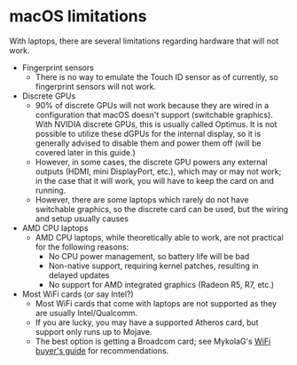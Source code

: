 # macOS limitations

With laptops, there are several limitations regarding hardware that will not work.

* Fingerprint sensors
    * There is no way to emulate the Touch ID sensor as of currently, so fingerprint sensors will not work.
* Discrete GPUs
    * 90% of discrete GPUs will not work because they are wired in a configuration that macOS doesn't support (switchable graphics). With NVIDIA discrete GPUs, this is usually called Optimus. It is not possible to utilize these dGPUs for the internal display, so it is generally advised to disable them and power them off (will be covered later in this guide.) 
    * However, in some cases, the discrete GPU powers any external outputs (HDMI, mini DisplayPort, etc.), which may or may not work; in the case that it will work, you will have to keep the card on and running. 
    * However, there are some laptops which rarely do not have switchable graphics, so the discrete card can be used, but the wiring and setup usually causes
* AMD CPU laptops
    * AMD CPU laptops, while theoretically able to work, are not practical for the following reasons:
        * No CPU power management, so battery life will be bad
        * Non-native support, requiring kernel patches, resulting in delayed updates
        * No support for AMD integrated graphics (Radeon R5, R7, etc.)
* Most WiFi cards (or say Intel?)
    * Most WiFi cards that come with laptops are not supported as they are usually Intel/Qualcomm.
    * If you are lucky, you may have a supported Atheros card, but support only runs up to Mojave.
    * The best option is getting a Broadcom card; see MykolaG's [WiFi buyer's guide](https://khronokernel-7.gitbook.io/wireless-buyers-guide/) for recommendations.